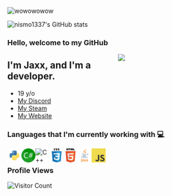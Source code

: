 ![wowowowow](https://cdn.discordapp.com/attachments/807370490389856299/1087900596373295164/standard.gif)

![nismo1337's GitHub stats](https://github-readme-stats.vercel.app/api?username=nismo1337&show_icons=true&theme=dark)
### Hello, welcome to my GitHub

[<img align="right" width="50%" src="https://github-readme-stats.vercel.app/api?username=its-jaxx&show_icons=true&theme=radical&hide=contribs,issues">](https://metrics.lecoq.io/its-jaxx?template=classic)

## I'm **Jaxx**, and I'm a developer.
- 19 y/o
- <a href="https://discordapp.com/users/922843169480122388/" target="_blank" rel="noopener noreferrer">My Discord</a>
- <a href="https://steamcommunity.com/id/jaxx3/" target="_blank" rel="noopener noreferrer">My Steam</a>
- <a href="http://its-jaxx.github.io/" target="_blank" rel="noopener noreferrer">My Website</a>

### Languages that I'm currently working with 💻
<img align="left" alt="Python" width="32px" src="https://raw.githubusercontent.com/github/explore/80688e429a7d4ef2fca1e82350fe8e3517d3494d/topics/python/python.png" />
<img align="left" alt="C#" width="32px" src="https://raw.githubusercontent.com/github/explore/80688e429a7d4ef2fca1e82350fe8e3517d3494d/topics/csharp/csharp.png" />
<img align="left" alt="C++" width="32px" src="https://user-images.githubusercontent.com/45857590/113528813-1137dd80-95c2-11eb-8192-b2118e99bb05.png" />
<img align="left" alt="Python" width="32px" src="https://raw.githubusercontent.com/github/explore/80688e429a7d4ef2fca1e82350fe8e3517d3494d/topics/css/css.png" />
<img align="left" alt="Python" width="32px" src="https://raw.githubusercontent.com/github/explore/80688e429a7d4ef2fca1e82350fe8e3517d3494d/topics/html/html.png" />
<img align="left" alt="Python" width="32px" src="https://raw.githubusercontent.com/github/explore/80688e429a7d4ef2fca1e82350fe8e3517d3494d/topics/java/java.png" />
<img align="left" alt="Python" width="32px" src="https://raw.githubusercontent.com/github/explore/80688e429a7d4ef2fca1e82350fe8e3517d3494d/topics/javascript/javascript.png" />

<br/>

### Profile Views
![Visitor Count](https://profile-counter.glitch.me/its-jaxx/count.svg)
